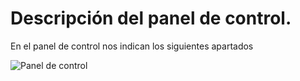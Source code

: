 # Descripción del panel de control.
En el panel de control nos indican los siguientes apartados

![Panel de control](https://www.google.com/url?sa=i&url=https%3A%2F%2Flabs.etsit.urjc.es%2Findex.php%2Ftutoriales%2Fservicio-portainer-io%2F&psig=AOvVaw1_myb35Zv_qLCeng7GdrG-&ust=1606808493817000&source=images&cd=vfe&ved=0CAIQjRxqFwoTCMDPkZ7iqe0CFQAAAAAdAAAAABAI)
